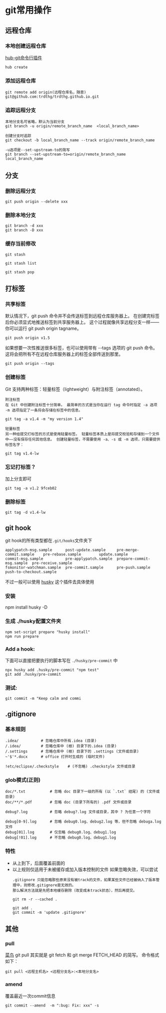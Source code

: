 # git常用操作

## 远程仓库

### 本地创建远程仓库
[hub-git命令行插件](https://hub.github.com/)
```
hub create
```

### 添加远程仓库
```
git remote add origin(远程仓库名，随意) git@github.com:trdthg/trdthg.github.io.git
```

### 追踪远程分支

```
本地分支名可省略，默认为当前分支
git branch -u origin/remote_branch_name  <local_branch_name>

创建分支时追踪
git checkout -b local_branch_name --track origin/remote_branch_name

-u选项是--set-upstream-to的简写
git branch --set-upstream-to=origin/remote_branch_name  local_branch_name
```

## 分支

### 删除远程分支
```
git push origin --delete xxx
```
### 删除本地分支
```
git branch -d xxx
git branch -D xxx
```

### 缓存当前修改
```
git stash

git stash list

git stash pop
```

## 打标签

### 共享标签
默认情况下，git push 命令并不会传送标签到远程仓库服务器上。 在创建完标签后你必须显式地推送标签到共享服务器上。 这个过程就像共享远程分支一样——你可以运行 git push origin tagname。

```
git push origin v1.5
```
如果想要一次性推送很多标签，也可以使用带有 --tags 选项的 git push 命令。 这将会把所有不在远程仓库服务器上的标签全部传送到那里。
```
git push origin --tags
```

### 创建标签
Git 支持两种标签：轻量标签（lightweight）与附注标签（annotated）。

```
附注标签
在 Git 中创建附注标签十分简单。 最简单的方式是当你在运行 tag 命令时指定 -a 选项
-m 选项指定了一条将会存储在标签中的信息。

git tag -a v1.4 -m "my version 1.4"

轻量标签
另一种给提交打标签的方式是使用轻量标签。 轻量标签本质上是将提交校验和存储到一个文件中——没有保存任何其他信息。 创建轻量标签，不需要使用 -a、-s 或 -m 选项，只需要提供标签名字：

git tag v1.4-lw
```

### 忘记打标签？
加上分支即可
```
git tag -a v1.2 9fceb02
```
### 删除标签
```
git tag -d v1.4-lw
```

## git hook
git hook的所有类型都在`.git/hooks`文件夹下
```
applypatch-msg.sample      post-update.sample     pre-merge-commit.sample    pre-rebase.sample        update.sample
commit-msg.sample          pre-applypatch.sample  prepare-commit-msg.sample  pre-receive.sample
fsmonitor-watchman.sample  pre-commit.sample      pre-push.sample            push-to-checkout.sample
```
不过一般可以使用 [husky](https://github.com/typicode/husky) 这个插件去具体使用
### 安装
npm install husky -D
### 生成 ./husky配置文件夹
```
npm set-script prepare "husky install"
npm run prepare
```
### Add a hook:
下面可以直接把要执行的脚本写在 `./husky/pre-commit` 中
```
npx husky add .husky/pre-commit "npm test"
git add .husky/pre-commit
```
### 测试:
```
git commit -m "Keep calm and commi
```

## .gitignore

### 基本规则
```
.idea/          # 忽略仓库中所有.idea (目录)
/.idea/         # 忽略仓库中 (根) 目录下的.idea (目录)
/.settings      # 忽略仓库中 (根) 目录下的 .settings (文件或目录)
~'$'*.docx      # office 打开时生成的 (临时文件)

!etc/eclipse/.checkstyle    # (不忽略) .checkstyle 文件或目录
```

### glob模式(正则)
```
doc/*.txt           # 忽略 doc 目录下一级的所有 (以 `.txt` 结尾) 的 (文件或目录)
doc/**/*.pdf        # 忽略 doc (目录下所有的) .pdf 文件或目录

debug?.log          # 忽略 debug?.log 文件或目录，其中 ? 为任意一个字符

debug[0-9].log      # 忽略 debug0.log、debug2.log 等，但不忽略 debuga.log 文件
debug[01].log       # 仅忽略 debug0.log、debug1.log
debug[!01].log      # 不忽略 debug0.log、debug1.log
```
### 特性
- 从上到下，后面覆盖前面的
- 以上规则仅适用于未被缓存或加入版本控制的文件
    如果忽略失效，可以尝试
    ```
    .gitignore 只能忽略那些原来没有被track的文件，如果某些文件已经被纳入了版本管理中，则修改.gitignore是无效的。
    那么解决方法就是先把本地缓存删除（改变成未track状态），然后再提交。

    git rm -r --cached .

    git add .
    git commit -m 'update .gitignore'
    ```

## 其他

### pull
[菜鸟](https://www.runoob.com/git/git-pull.html)
git pull 其实就是 git fetch 和 git merge FETCH_HEAD 的简写。 命令格式如下：
```
git pull <远程主机名> <远程分支名>:<本地分支名>
```

### amend

覆盖最近一次commit信息
```
git commit --amend  -m ":bug: Fix: xxx" -s
```